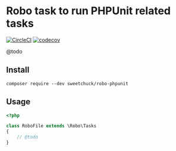 # Robo task to run PHPUnit related tasks

[![CircleCI](https://circleci.com/gh/Sweetchuck/robo-phpunit.svg?style=svg)](https://circleci.com/gh/Sweetchuck/robo-phpunit)
[![codecov](https://codecov.io/gh/Sweetchuck/robo-phpunit/branch/master/graph/badge.svg)](https://codecov.io/gh/Sweetchuck/robo-phpunit)

@todo


## Install

`composer require --dev sweetchuck/robo-phpunit`


## Usage

```php
<?php

class RoboFile extends \Robo\Tasks
{
    // @todo
}

```
